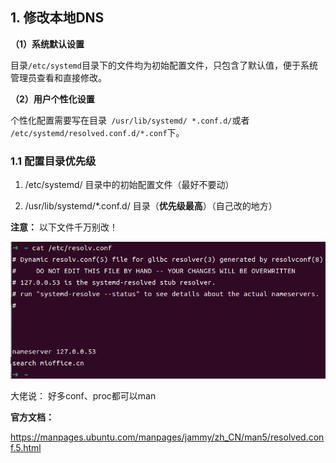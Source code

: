 ## 1. 修改本地DNS

**（1）系统默认设置**

目录`/etc/systemd`目录下的文件均为初始配置文件，只包含了默认值，便于系统管理员查看和直接修改。

**（2）用户个性化设置**

个性化配置需要写在目录` /usr/lib/systemd/ *.conf.d/`或者` /etc/systemd/resolved.conf.d/*.conf`下。

### 1.1 配置目录优先级

1. /etc/systemd/ 目录中的初始配置文件（最好不要动）

2. /usr/lib/systemd/*.conf.d/ 目录（**优先级最高**）（自己改的地方）

**注意：** 以下文件千万别改！

![](../../../../../assets/2023-01-30-17-03-17-image.png)

大佬说： 好多conf、proc都可以man

**官方文档：**

https://manpages.ubuntu.com/manpages/jammy/zh_CN/man5/resolved.conf.5.html
